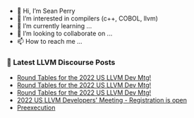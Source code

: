 - 👋 Hi, I’m Sean Perry
- 👀 I’m interested in compilers (c++, COBOL, llvm)
- 🌱 I’m currently learning ...
- 💞️ I’m looking to collaborate on ...
- 📫 How to reach me ...

<!---
s66perry/s66perry is a ✨ special ✨ repository because its `README.md` (this file) appears on your GitHub profile.
You can click the Preview link to take a look at your changes.
--->
### 📕 Latest LLVM Discourse Posts

<!-- DISCOURSE-LLVM:START -->
- [Round Tables for the 2022 US LLVM Dev Mtg!](https://discourse.llvm.org/t/round-tables-for-the-2022-us-llvm-dev-mtg/65137#post_5)
- [Round Tables for the 2022 US LLVM Dev Mtg!](https://discourse.llvm.org/t/round-tables-for-the-2022-us-llvm-dev-mtg/65137#post_4)
- [Round Tables for the 2022 US LLVM Dev Mtg!](https://discourse.llvm.org/t/round-tables-for-the-2022-us-llvm-dev-mtg/65137#post_3)
- [2022 US LLVM Developers&#39; Meeting - Registration is open](https://discourse.llvm.org/t/2022-us-llvm-developers-meeting-registration-is-open/64590#post_12)
- [Preexecution](https://discourse.llvm.org/t/preexecution/65953#post_3)
<!-- DISCOURSE-LLVM:END -->
